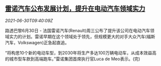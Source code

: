 <!--1625047263000-->
[雷诺汽车公布发展计划，提升在电动汽车领域实力](https://cn.reuters.com/article/renault-unveil-ev-plan-0630-idCNKCS2E610K)
------

<div><i>2021-06-30T09:40:09Z</i></div><p>路透巴黎6月30日 - 法国雷诺汽车(Renault)周三公布了提升该公司在电动汽车领域实力的计划。雷诺早期在这个领域处于领先，但规模更大的对手大众汽车(福斯汽车，Volkswagen)正急起直追。</p><p>“将构思10个新的电动车型，到2030年将生产多达100万辆电动车，从成本效益高的城市型车款到高端跑车。”雷诺集团首席执行官Luca de Meo表示。(完)</p>
